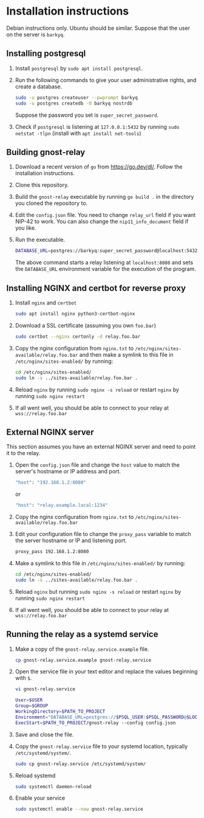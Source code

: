 # Installation instructions

Debian instructions only. Ubuntu should be similar. Suppose that the user on the server is `barkyq`.

## Installing postgresql

1. Install `postgresql` by `sudo apt install postgresql`.

2. Run the following commands to give your user administrative rights, and create a database.

    ```zsh
    sudo -u postgres createuser --pwprompt barkyq
    sudo -u postgres createdb -O barkyq nostrdb
    ```
    Suppose the password you set is `super_secret_password`.

3. Check if `postgresql` is listening at `127.0.0.1:5432` by running `sudo netstat -tlpn` (install with `apt install net-tools`)

## Building gnost-relay
1. Download a recent version of `go` from https://go.dev/dl/. Follow the installation instructions.

2. Clone this repository.

3. Build the `gnost-relay` executable by running `go build .` in the directory you cloned the repository to.

4. Edit the `config.json` file. You need to change `relay_url` field if you want NIP-42 to work. You can also change the `nip11_info_document` field if you like.

5. Run the executable.

    ```zsh
    DATABASE_URL=postgres://barkyq:super_secret_password@localhost:5432/nostrdb ./gnost-relay
    ```
    The above command starts a relay listening at `localhost:8080` and sets the `DATABASE_URL` environment variable for the execution of the program.
    
## Installing NGINX and certbot for reverse proxy

1. Install `nginx` and `certbot`

    ```zsh
    sudo apt install nginx python3-certbot-nginx 
    ```
2. Download a SSL certificate (assuming you own `foo.bar`)

    ```zsh
    sudo certbot --nginx certonly -d relay.foo.bar
    ```
3. Copy the nginx configuration from `nginx.txt` to `/etc/nginx/sites-available/relay.foo.bar` and then make a symlink to this file in `/etc/nginx/sites-enabled/` by running:

    ```zsh
    cd /etc/nginx/sites-enabled/
    sudo ln -s ../sites-available/relay.foo.bar .
    ```
4. Reload `nginx` by running `sudo nginx -s reload` or restart `nginx` by running `sudo nginx restart`

5. If all went well, you should be able to connect to your relay at `wss://relay.foo.bar`

## External NGINX server

This section assumes you have an external NGINX server and need to point it to the relay.

1. Open the `config.json` file and change the `host` value to match the server's hostname or IP address and port.
    ```zsh
    "host": "192.168.1.2:8080"
    ```
    or
    ```zsh
    "host": "relay.example.local:1234"
    ```

2. Copy the nginx configuration from `nginx.txt` to `/etc/nginx/sites-available/relay.foo.bar` 

3. Edit your configuration file to change the `proxy_pass` variable to match the server hostname or IP and listening port.
    ```zsh
    proxy_pass 192.168.1.2:8080
    ```

4. Make a symlink to this file in `/etc/nginx/sites-enabled/` by running:

    ```zsh
    cd /etc/nginx/sites-enabled/
    sudo ln -s ../sites-available/relay.foo.bar .
    ```

5. Reload `nginx` but running `sudo nginx -s reload` or restart `nginx` by running `sudo nginx restart`

6. If all went well, you should be able to connect to your relay at `wss://relay.foo.bar`

## Running the relay as a systemd service

1. Make a copy of the `gnost-relay.service.example` file.

    ```zsh
    cp gnost-relay.service.example gnost-relay.service

2. Open the service file in your text editor and replace the values beginning with `$`.

    ```zsh
    vi gnost-relay.service
    ```

    ```zsh
    User=$USER
    Group=$GROUP
    WorkingDirectory=$PATH_TO_PROJECT
    Environment="DATABASE_URL=postgres://$PSQL_USER:$PSQL_PASSWORD@$LOCALHOST:5432/$DATABASE_NAME"
    ExecStart=$PATH_TO_PROJECT/gnost-relay --config config.json
    ```

3. Save and close the file.

4. Copy the `gnost-relay.service` file to your systemd location, typically `/etc/systemd/system/`.

    ```zsh
    sudo cp gnost-relay.service /etc/systemd/system/
    ```

5. Reload systemd

    ```zsh
    sudo systemctl daemon-reload
    ```

6. Enable your service

    ```zsh
    sudo systemctl enable --now gnost-relay.service
    ```